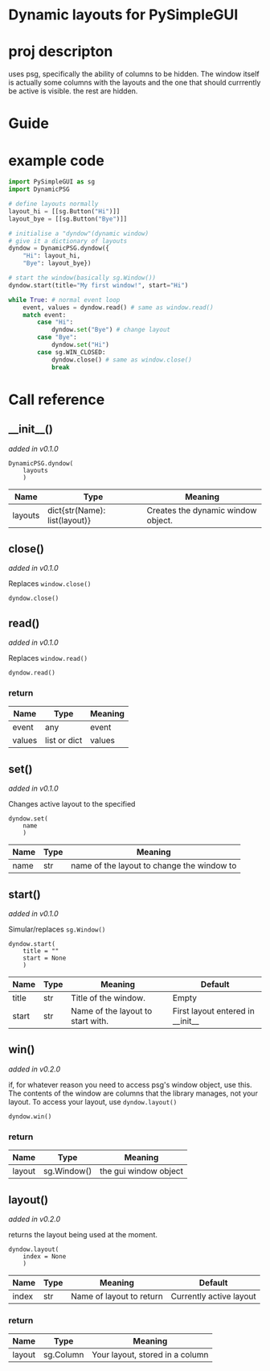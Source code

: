 # Dynamic layouts for PySimpleGUI

# proj descripton

uses psg, specifically the ability of columns to be hidden. The window itself is actually some columns with the layouts and the one that should currrently be active is visible.  the rest are hidden.

# Guide
# example code

```py
import PySimpleGUI as sg
import DynamicPSG

# define layouts normally
layout_hi = [[sg.Button("Hi")]]
layout_bye = [[sg.Button("Bye")]]

# initialise a "dyndow"(dynamic window)
# give it a dictionary of layouts
dyndow = DynamicPSG.dyndow({
    "Hi": layout_hi,
    "Bye": layout_bye})

# start the window(basically sg.Window())
dyndow.start(title="My first window!", start="Hi")

while True: # normal event loop
    event, values = dyndow.read() # same as window.read()
    match event:
        case "Hi":
            dyndow.set("Bye") # change layout
        case "Bye":
            dyndow.set("Hi")
        case sg.WIN_CLOSED:
            dyndow.close() # same as window.close()
            break
```

# Call reference
## \_\_init__()
*added in v0.1.0*

```
DynamicPSG.dyndow(
    layouts
    )
```
Name | Type | Meaning
--- | --- | ---
layouts | dict{str(Name): list(layout)} | Creates the dynamic window object.

## close()
*added in v0.1.0*

Replaces `window.close()`
```
dyndow.close()
```

## read()
*added in v0.1.0*

Replaces `window.read()`

```
dyndow.read()
```
### return
Name | Type | Meaning
--- | --- | ---
event | any | event
values | list or dict | values

## set()
*added in v0.1.0*

Changes active layout to the specified

```
dyndow.set(
    name
    )
```
Name | Type | Meaning
--- | --- | ---
name | str | name of the layout to change the window to

## start()
*added in v0.1.0*

Simular/replaces `sg.Window()`

```
dyndow.start(
    title = ""
    start = None
    )
```
Name | Type | Meaning | Default
--- | --- | --- | ---
title | str | Title of the window. | Empty
start | str | Name of the layout to start with. | First layout entered in \_\_init__

## win()
*added in v0.2.0*

if, for whatever reason you need to access psg's window object, use this. 
The contents of the window are columns that the library manages, not your layout.
To access your layout, use `dyndow.layout()`

```
dyndow.win()
```
### return
Name | Type | Meaning
--- | --- | ---
layout | sg.Window() | the gui window object

## layout()
*added in v0.2.0*

returns the layout being used at the moment.

```
dyndow.layout(
    index = None
    )
```
Name | Type | Meaning | Default
--- | --- | --- | ---
index | str | Name of layout to return | Currently active layout

### return
Name | Type | Meaning
--- | --- | ---
layout | sg.Column | Your layout, stored in a column
